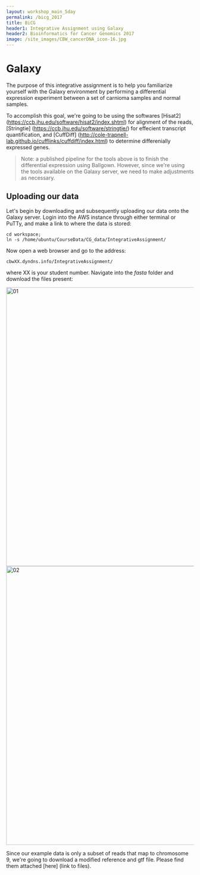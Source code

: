 ```yaml
---
layout: workshop_main_5day
permalink: /bicg_2017
title: BiCG
header1: Integrative Assignment using Galaxy
header2: Bioinformatics for Cancer Genomics 2017
image: /site_images/CBW_cancerDNA_icon-16.jpg
---
```


# Galaxy

The purpose of this integrative assignment is to help you familiarize yourself with the Galaxy environment by performing a differential expression experiment between a set of carnioma samples and normal samples.

To accomplish this goal, we're going to be using the softwares [Hisat2] (https://ccb.jhu.edu/software/hisat2/index.shtml) for alignment of the reads, [Stringtie] (https://ccb.jhu.edu/software/stringtie/) for effecient transcript quantification, and [CuffDiff] (http://cole-trapnell-lab.github.io/cufflinks/cuffdiff/index.html) to determine differenially expressed genes.

>Note: a published pipeline for the tools above is to finish the differential expression using Ballgown. However, since we're using the tools available on the Galaxy server, we need to make adjustments as necessary.

## Uploading our data

Let's begin by downloading and subsequently uploading our data onto the Galaxy server. Login into the AWS instance through either terminal or PuTTy, and make a link to where the data is stored:

```
cd workspace;
ln -s /home/ubuntu/CourseData/CG_data/IntegrativeAssignment/
```

Now open a web browser and go to the address:

```
cbwXX.dyndns.info/IntegrativeAssignment/
```

where XX is your student number. Navigate into the _fasta_ folder and download the files present:

<img src="https://github.com/bioinformaticsdotca/BiCG_2017/tree/master/IntegrativeAssignment/Images/Download00.JPG" alt="01" width="750" /> 
<img src="https://github.com/bioinformaticsdotca/BiCG_2017/tree/master/IntegrativeAssignment/Images/Download01.JPG" alt="02" width="750" /> 

Since our example data is only a subset of reads that map to chromosome 9, we're going to download a modified reference and gtf file. Please find them attached [here] (link to files).






